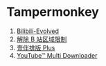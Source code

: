 # Tampermonkey

1. [Bilibili-Evolved](https://github.com/the1812/Bilibili-Evolved)
2. [解除 B 站区域限制](https://greasyfork.org/zh-CN/scripts/25718-%E8%A7%A3%E9%99%A4b%E7%AB%99%E5%8C%BA%E5%9F%9F%E9%99%90%E5%88%B6)
3. [壹伴排版 Plus](https://greasyfork.org/en/scripts/439551-%E5%A3%B9%E4%BC%B4%E6%8E%92%E7%89%88-plusv)
4. [YouTube™ Multi Downloader](https://greasyfork.org/en/scripts/34613-youtube-multi-downloader-v8-6-relaunched-tubemp3-to-no-ads-new-layout-for-yt)
